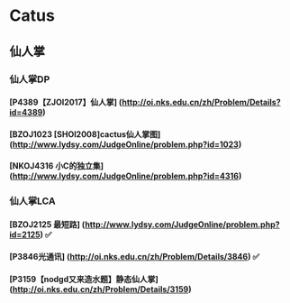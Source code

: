 # Catus

## 仙人掌

### 仙人掌DP

#### [P4389【ZJOI2017】仙人掌] (http://oi.nks.edu.cn/zh/Problem/Details?id=4389)

#### [BZOJ1023 [SHOI2008]cactus仙人掌图] (http://www.lydsy.com/JudgeOnline/problem.php?id=1023)

#### [NKOJ4316 小C的独立集] (http://www.lydsy.com/JudgeOnline/problem.php?id=4316)

### 仙人掌LCA

#### [BZOJ2125 最短路] (http://www.lydsy.com/JudgeOnline/problem.php?id=2125) :white_check_mark:

#### [P3846光通讯] (http://oi.nks.edu.cn/zh/Problem/Details/3846) :white_check_mark:

#### [P3159【nodgd又来造水题】静态仙人掌] (http://oi.nks.edu.cn/zh/Problem/Details/3159)
